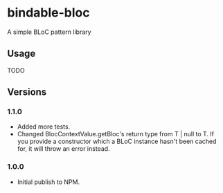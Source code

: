 # bindable-bloc
 A simple BLoC pattern library

## Usage
TODO

## Versions
### 1.1.0
- Added more tests.
- Changed BlocContextValue.getBloc's return type from T | null to T. If you provide a constructor which a BLoC instance hasn't been cached for, it will throw an error instead.
### 1.0.0
- Initial publish to NPM.